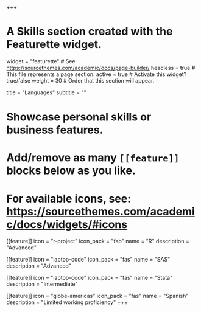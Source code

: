 +++
# A Skills section created with the Featurette widget.
widget = "featurette"  # See https://sourcethemes.com/academic/docs/page-builder/
headless = true  # This file represents a page section.
active = true  # Activate this widget? true/false
weight = 30  # Order that this section will appear.

title = "Languages"
subtitle = ""

# Showcase personal skills or business features.
# 
# Add/remove as many `[[feature]]` blocks below as you like.
# 
# For available icons, see: https://sourcethemes.com/academic/docs/widgets/#icons

[[feature]]
  icon = "r-project"
  icon_pack = "fab"
  name = "R"
  description = "Advanced"
  
[[feature]]
  icon = "laptop-code"
  icon_pack = "fas"
  name = "SAS"
  description = "Advanced"  
  
[[feature]]
  icon = "laptop-code"
  icon_pack = "fas"
  name = "Stata"
  description = "Intermediate"

[[feature]]
  icon = "globe-americas"
  icon_pack = "fas"
  name = "Spanish"
  description = "Limited working proficiency"
+++
